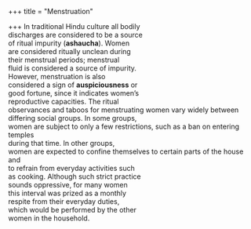 +++
title = "Menstruation"

+++
In traditional Hindu culture all bodily  
discharges are considered to be a source  
of ritual impurity (**ashaucha**). Women  
are considered ritually unclean during  
their menstrual periods; menstrual  
fluid is considered a source of impurity.  
However, menstruation is also  
considered a sign of **auspiciousness** or  
good fortune, since it indicates women’s  
reproductive capacities. The ritual  
observances and taboos for menstruating women vary widely between differing social groups. In some groups,  
women are subject to only a few restrictions, such as a ban on entering temples  
during that time. In other groups,  
women are expected to confine themselves to certain parts of the house and  
to refrain from everyday activities such  
as cooking. Although such strict practice  
sounds oppressive, for many women  
this interval was prized as a monthly  
respite from their everyday duties,  
which would be performed by the other  
women in the household.
